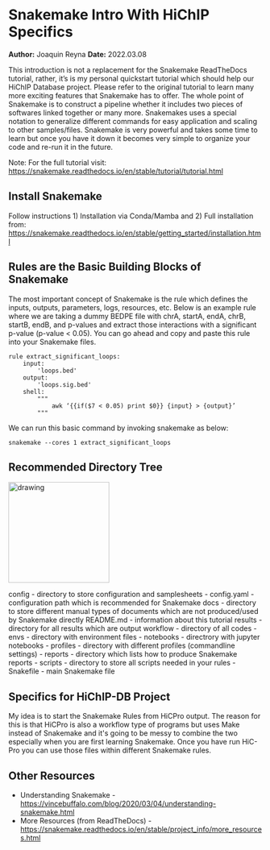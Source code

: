 # Snakemake Intro With HiChIP Specifics
**Author:** Joaquin Reyna **Date:** 2022.03.08

This introduction is not a replacement for the Snakemake ReadTheDocs tutorial, rather,
it’s is my personal quickstart tutorial which should help our HiChIP Database project.
Please refer to the original tutorial to learn many more exciting features that
Snakemake has to offer. The whole point of Snakemake is to construct a pipeline 
whether it includes two pieces of softwares linked together or many more. Snakemakes
uses a special notation to generalize different commands for easy application and scaling
to other samples/files. Snakemake is very powerful and takes some time to learn but once
you have it down it becomes very simple to organize your code and re-run it in the future. 

Note: For the full tutorial visit: https://snakemake.readthedocs.io/en/stable/tutorial/tutorial.html

## Install Snakemake
Follow instructions 1) Installation via Conda/Mamba and 2) Full installation from: 
https://snakemake.readthedocs.io/en/stable/getting_started/installation.html 

## Rules are the Basic Building Blocks of Snakemake

The most important concept of Snakemake is the rule which defines the inputs, outputs, parameters, logs, resources, etc. Below is an example rule where we are taking a dummy BEDPE file with chrA, startA, endA, chrB, startB, endB, and p-values and extract those interactions with a significant p-value (p-value < 0.05). You can go ahead and copy and paste this rule into your Snakemake files. 
```
rule extract_significant_loops:
	input:
		'loops.bed'
	output:
		'loops.sig.bed'
	shell:
		"""
			awk ‘{{if($7 < 0.05) print $0}} {input} > {output}’
		"""
```

We can run this basic command by invoking snakemake as below:

```
snakemake --cores 1 extract_significant_loops 
```

##  Recommended Directory Tree
<img src="https://user-images.githubusercontent.com/14253227/157296331-d92bda4a-0215-4dc3-b3a4-742707bf176d.png" alt="drawing" width="200"/>

config - directory to store configuration and samplesheets
	- config.yaml - configuration path which is recommended for Snakemake 
docs - directory to store different manual types of documents which are not produced/used by Snakemake directly
README.md - information about this tutorial
results - directory for all results which are output
workflow - directory of all codes
	- envs - directory with environment files 
	- notebooks - directrory with jupyter notebooks 
	- profiles - directory with different profiles (commandline settings)
	- reports - directory which lists how to produce Snakemake reports
	- scripts - directory to store all scripts needed in your rules
	- Snakefile - main Snakemake file

## Specifics for HiChIP-DB Project
My idea is to start the Snakemake Rules from HiCPro output. The reason for this is that HiCPro is also a workflow type of programs but uses Make instead of Snakemake and it's going to be messy to combine the two especially when you are first learning Snakemake. Once you have run HiC-Pro you can use those files within different Snakemake rules. 

## Other Resources 
- Understanding Snakemake - https://vincebuffalo.com/blog/2020/03/04/understanding-snakemake.html
- More Resources (from ReadTheDocs) - https://snakemake.readthedocs.io/en/stable/project_info/more_resources.html




